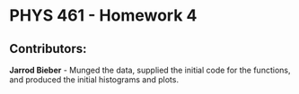 # PHYS 461 - Homework 4

## Contributors:

**Jarrod Bieber** - Munged the data, supplied the initial code for the functions, and produced the initial histograms and plots.

